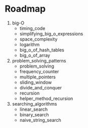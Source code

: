 <h1>Roadmap</h1>
<ol>
    <li>
    big-O
    <ul>
        <li>timing_code</li>
        <li>simplifying_big_o_expressions</li>
        <li>space_complexity</li>
        <li>logarithm</li>
        <li>big_o_of_hash_tables</li>
        <li>big_o_of_array</li>
    </ul>
    <li>
    problem_solving_patterns
    <ul>
        <li>problem_solving</li>
        <li>frequency_counter</li>
        <li>multiple_pointers</li>
        <li>sliding_window</li>
        <li>divide_and_conquer</li>
        <li>recursion</li>
        <li>helper_method_recursion</li>
    </ul>
    </li>
    <li>
    searching_algorithms
    <ul>
        <li>linear_search</li>
        <li>binary_search</li>
        <li>naive_string_search</li>
    </ul>
    </li>
</ol>